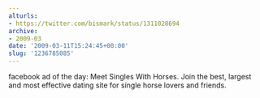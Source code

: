 ```yaml
---
alturls:
- https://twitter.com/bismark/status/1311028694
archive:
- 2009-03
date: '2009-03-11T15:24:45+00:00'
slug: '1236785085'
---
```


facebook ad of the day: Meet Singles With Horses. Join the best, largest and most effective dating site for single horse lovers and friends.

